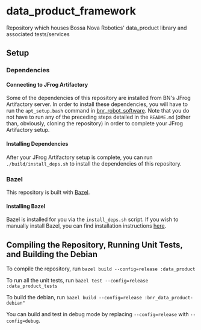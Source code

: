 # data\_product\_framework
Repository which houses Bossa Nova Robotics' data\_product library and associated tests/services

## Setup

### Dependencies
#### Connecting to JFrog Artifactory
Some of the dependencies of this repository are installed from BN's JFrog Artifactory server. In order to install these dependencies, you will have to run the `apt_setup.bash` command in [bnr\_robot\_software](https://github.com/BossaNova/bnr_robot_software). Note that you do not have to run any of the preceding steps detailed in the `README.md` (other than, obviously, cloning the repository) in order to complete your JFrog Artifactory setup.
#### Installing Dependencies
After your JFrog Artifactory setup is complete, you can run `./build/install_deps.sh` to install the dependencies of this repository.

### Bazel
This repository is built with [Bazel](https://bazel.build/).
#### Installing Bazel
Bazel is installed for you via the `install_deps.sh` script. If you wish to manually install Bazel, you can find installation instructions [here](https://docs.bazel.build/versions/master/install-ubuntu.html#install-on-ubuntu).

## Compiling the Repository, Running Unit Tests, and Building the Debian
To compile the repository, run `bazel build --config=release :data_product`

To run all the unit tests, run `bazel test --config=release :data_product_tests`

To build the debian, run `bazel build --config=release :bnr_data_product-debian"`

You can build and test in debug mode by replacing `--config=release` with `--config=debug`.
